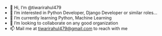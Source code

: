 - 👋 Hi, I’m @tiwarirahul479
- 👀 I’m interested in Python Developer, Django Developer or similar roles...
- 🌱 I’m currently learning Python, Machine Learning
- 💞️ I’m looking to collaborate on any good organization 
- 📫 Mail me at tiwarirahul479@gmail.com to reach with me

<!---
tiwarirahul479/tiwarirahul479 is a ✨ special ✨ repository because its `README.md` (this file) appears on your GitHub profile.
You can click the Preview link to take a look at your changes.
--->
